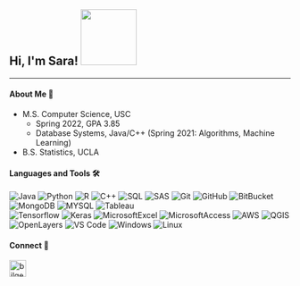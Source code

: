## Hi, I'm Sara! <img src="https://media1.giphy.com/media/XGn2UzT2RC17g5srwB/200.webp?cid=ecf05e47a04ff587decfbabff1bab524b813d290aa9684c4&rid=200.webp" width="100"></h2>

---

#### About Me 👋

* M.S. Computer Science, USC
  * Spring 2022, GPA 3.85
  * Database Systems, Java/C++ (Spring 2021: Algorithms, Machine Learning)
* B.S. Statistics, UCLA

#### Languages and Tools 🛠 

![Java](http://img.shields.io/badge/-Java-5B4638?style=flat-square&logo=java&logoColor=ffffff)
![Python](http://img.shields.io/badge/-Python-3776AB?style=flat-square&logo=python&logoColor=ffffff)
![R](http://img.shields.io/badge/-R-4197d9?style=flat-square&logo=R&logoColor=ffffff)
![C++](http://img.shields.io/badge/-C++-A8B9CC?style=flat-square&logo=C&logoColor=ffffff)
![SQL](http://img.shields.io/badge/-SQL-3776AB?style=flat-square&logo=SQL&logoColor=ffffff)
![SAS](http://img.shields.io/badge/-SAS-1C396C?style=flat-square&logo=SAS&logoColor=ffffff)
![Git](https://img.shields.io/badge/-Git-%23F05032?style=flat-square&logo=git&logoColor=%23ffffff)
![GitHub](https://img.shields.io/badge/-GitHub-181717?style=flat-square&logo=github)
![BitBucket](http://img.shields.io/badge/-BitBucket-0747a6?style=flat-square&logo=BitBucket&logoColor=ffffff)
![MongoDB](http://img.shields.io/badge/-MongoDB-589636?style=flat-square&logo=MongoDB&logoColor=ffffff)
![MYSQL](http://img.shields.io/badge/-MYSQL-FFBF47?style=flat-square&logo=MYSQL&logoColor=ffffff)
![Tableau](http://img.shields.io/badge/-Tableau-F0731C?style=flat-square&logo=Tableau&logoColor=ffffff)
<br>
![Tensorflow](http://img.shields.io/badge/-Tensorflow-F29A13?style=flat-square&logo=Tensorflow&logoColor=ffffff)
![Keras](http://img.shields.io/badge/-Keras-D50C0C?style=flat-square&logo=Keras&logoColor=ffffff)
![MicrosoftExcel](http://img.shields.io/badge/-Excel-287430?style=flat-square&logo=Microsoft-Excel&logoColor=ffffff)
![MicrosoftAccess](http://img.shields.io/badge/-Access-841B1B?style=flat-square&logo=Microsoft-Access&logoColor=ffffff)
![AWS](http://img.shields.io/badge/-AWS-e47911?style=flat-square&logo=Amazon&logoColor=ffffff)
![QGIS](http://img.shields.io/badge/-QGIS-82B160?style=flat-square&logo=QGIS&logoColor=ffffff)
![OpenLayers](http://img.shields.io/badge/-OpenLayers-2EBFC8?style=flat-square&logo=Openlayers&logoColor=ffffff)
![VS Code](http://img.shields.io/badge/-VS%20Code-007ACC?style=flat-square&logo=visual-studio-code&logoColor=ffffff)
![Windows](http://img.shields.io/badge/-Windows-0078D6?style=flat-square&logo=windows&logoColor=ffffff)
![Linux](http://img.shields.io/badge/-Linux-000000?style=flat-square&logo=Linux&logoColor=ffffff)

#### Connect 👤

[<img align="left" alt="bilgehangecici | LinkedIn" height="30px" src="https://www.flaticon.com/svg/static/icons/svg/725/725337.svg"/>][linkedin]

[linkedin]: https://www.linkedin.com/in/sara-pesavento-95941811a/



<!--
```java
public Sara(){
    name = "Sara Pesavento";
    school = "USC"; //MS Computer Science
    languages = String[]{"Java", "Python", "C++", "R", "SQL"};
    tools = String[]{"Java", "Python", "C++", "R", "SQL"};
}
```
---

### Languages and Tools 🛠 
-->
<!--
**spesavento/spesavento** is a ✨ _special_ ✨ repository because its `README.md` (this file) appears on your GitHub profile.

Here are some ideas to get you started:

- 🔭 I’m currently working on ...
- 🌱 I’m currently learning ...
- 👯 I’m looking to collaborate on ...
- 🤔 I’m looking for help with ...
- 💬 Ask me about ...
- 📫 How to reach me: ...
- 😄 Pronouns: ...
- ⚡ Fun fact: ...
-->
